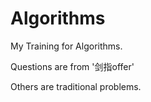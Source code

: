 # Algorithms
My Training for Algorithms.

Questions are from '剑指offer'

Others are traditional problems.
